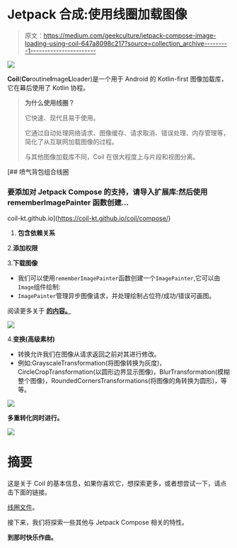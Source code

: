 # Jetpack 合成:使用线圈加载图像

> 原文：<https://medium.com/geekculture/jetpack-compose-image-loading-using-coil-647a8098c217?source=collection_archive---------1----------------------->

![](img/7c2e21e00811e3c885c43dbbe6c05a2a.png)

**Coil**(**Co**routine**I**mage**L**loader)是一个用于 Android 的 Kotlin-first 图像加载库，它在幕后使用了 Kotlin 协程。

> **为什么使用线圈？**
> 
> 它快速、现代且易于使用。
> 
> 它通过自动处理网络请求、图像缓存、请求取消、错误处理、内存管理等，简化了从互联网加载图像的过程。
> 
> 与其他图像加载库不同，Coil 在很大程度上与片段和视图分离。

 [## 喷气背包组合线圈

### 要添加对 Jetpack Compose 的支持，请导入扩展库:然后使用 rememberImagePainter 函数创建…

coil-kt.github.io](https://coil-kt.github.io/coil/compose/) 

1.  **包含依赖关系**

2.**添加权限**

3.**下载图像**

*   我们可以使用`rememberImagePainter`函数创建一个`ImagePainter`,它可以由`Image`组件绘制:
*   `ImagePainter`管理异步图像请求，并处理绘制占位符/成功/错误可画图。

阅读更多关于 [**的内容。**](https://developer.android.com/reference/kotlin/androidx/compose/ui/layout/ContentScale)

![](img/2ad83f8b4b383494a4ebc8a4f7b624e4.png)

4.**变换(高级素材)**

*   转换允许我们在图像从请求返回之前对其进行修改。
*   例如:GrayscaleTransformation(将图像转换为灰度)，CircleCropTransformation(以圆形边界显示图像)，BlurTransformation(模糊整个图像)，RoundedCornersTransformations(将图像的角转换为圆形)，等等。

![](img/e8233b72e47781ec04726f92d6532c45.png)

**多重转化同时进行。**

![](img/de1cf894e96f59f6342687faf4bd6ea9.png)

# 摘要

这是关于 Coil 的基本信息，如果你喜欢它，想探索更多，或者想尝试一下，请点击下面的链接。

[线圈文件](https://coil-kt.github.io/coil/)。

接下来，我们将探索一些其他与 Jetpack Compose 相关的特性。

**到那时快乐作曲。**